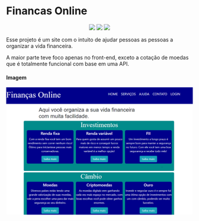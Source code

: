 # Financas Online
<p align='center'>
<img src="https://img.shields.io/github/repo-size/Savio-Anjos/financas-online?color=7e22ce">
<img src="https://img.shields.io/github/languages/count/Savio-Anjos/financas-online?color=7e22ce">
<img src="https://img.shields.io/github/last-commit/Savio-Anjos/financas-online?color=7e22ce">
</p>
Esse projeto é um site com o intuito de ajudar pessoas as pessoas a organizar a vida financeira.

A maior parte teve foco apenas no front-end, exceto a cotação de moedas que é totalmente funcional com base em uma API.

#### Imagem

![Logo do Projeto](img/capa.png)
